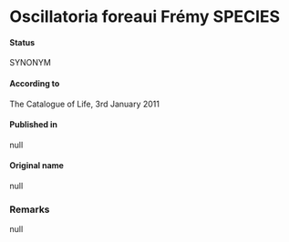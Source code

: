 Oscillatoria foreaui Frémy SPECIES
=======

#### Status
SYNONYM

#### According to
The Catalogue of Life, 3rd January 2011

#### Published in
null

#### Original name
null

### Remarks
null